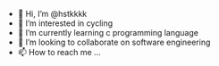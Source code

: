 - 👋 Hi, I’m @hstkkkk
- 👀 I’m interested in cycling
- 🌱 I’m currently learning c programming language
- 💞️ I’m looking to collaborate on software engineering
- 📫 How to reach me ...

<!---
hstkkkk/hstkkkk is a ✨ special ✨ repository because its `README.md` (this file) appears on your GitHub profile.
You can click the Preview link to take a look at your changes.
--->
